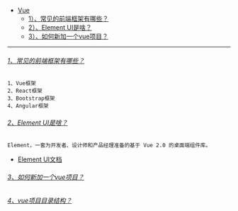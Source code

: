 * [Vue]()
    - [1）、常见的前端框架有哪些？]()
    - [2）、Element UI是啥？]()
    - [3）、如何新加一个vue项目？]()

---
###### [1、常见的前端框架有哪些？]()
    1、Vue框架
    2、React框架
    3、Bootstrap框架
    4、Angular框架

###### [2、Element UI是啥？]()
    Element，一套为开发者、设计师和产品经理准备的基于 Vue 2.0 的桌面端组件库。
* [Element UI文档](https://element.eleme.cn/#/zh-CN)


###### [3、如何新加一个vue项目？]()



###### [4、vue项目目录结构？]()

